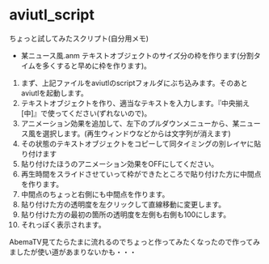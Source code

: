 # aviutl_script
ちょっと試してみたスクリプト(自分用メモ)

- 某ニュース風.anm テキストオブジェクトのサイズ分の枠を作ります(分割タイムを多くすると早めに枠を作ります)。
1. まず、上記ファイルをaviutlのscriptフォルダにぶち込みます。そのあとaviutlを起動します。
2. テキストオブジェクトを作り、適当なテキストを入力します。『中央揃え[中]』で使ってください(ずれないので)。
3. アニメーション効果を追加して、左下のプルダウンメニューから、某ニュース風を選択します。(再生ウィンドウなどからは文字列が消えます)
4. その状態のテキストオブジェクトをコピーして同タイミングの別レイヤに貼り付けます
5. 貼り付けたほうのアニメーション効果をOFFにしてください。
6. 再生時間をスライドさせていって枠ができたところで貼り付けた方に中間点を作ります。
7. 中間点のちょっと右側にも中間点を作ります。
8. 貼り付けた方の透明度を左クリックして直線移動に変更します。
9. 貼り付けた方の最初の箇所の透明度を左側も右側も100にします。
10. それっぽく表示されます。

AbemaTV見てたらたまに流れるのでちょっと作ってみたくなったので作ってみましたが使い道があまりないかも・・・
